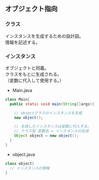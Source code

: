 ## オブジェクト指向

### クラス
インスタンスを生成するための設計図。  
情報を記述する。  

### インスタンス
オブジェクトと同義。  
クラスをもとに生成される。  
（変数に代入して使用する。）

* Main.java
```Java
class Main{
  public static void main(String[]args){

    // objectクラスのインスタンスを生成
    new object();

    // 生成したインスタンスは変数に代入する。
    // クラス型 変数名 = インスタンスの生成
    Object object = new object();
  }
}
```
* object.java
```Java
class object{
  // インスタンスの情報
}
```
